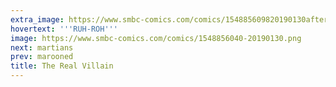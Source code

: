 ```yaml
---
extra_image: https://www.smbc-comics.com/comics/154885609820190130after.png
hovertext: '''RUH-ROH'''
image: https://www.smbc-comics.com/comics/1548856040-20190130.png
next: martians
prev: marooned
title: The Real Villain
---
```

